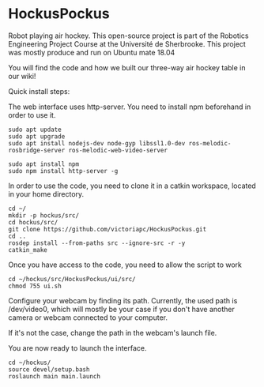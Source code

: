 # HockusPockus
Robot playing air hockey.
This open-source project is part of the Robotics Engineering Project Course at the Université de Sherbrooke.
This project was mostly produce and run on Ubuntu mate 18.04

You will find the code and how we built our three-way air hockey table in our wiki!

Quick install steps:

The web interface uses http-server. You need to install npm beforehand in order to use it.

    sudo apt update
    sudo apt upgrade
    sudo apt install nodejs-dev node-gyp libssl1.0-dev ros-melodic-rosbridge-server ros-melodic-web-video-server

	sudo apt install npm
	sudo npm install http-server -g

In order to use the code, you need to clone it in a catkin workspace, located in your home directory.

    cd ~/
    mkdir -p hockus/src/
    cd hockus/src/
    git clone https://github.com/victoriapc/HockusPockus.git
    cd ..
    rosdep install --from-paths src --ignore-src -r -y
    catkin_make

Once you have access to the code, you need to allow the script to work

    cd ~/hockus/src/HockusPockus/ui/src/
    chmod 755 ui.sh

Configure your webcam by finding its path. Currently, the used path is /dev/video0, which will mostly be your case if you don't have another camera or webcam connected to your computer.

If it's not the case, change the path in the webcam's launch file.

You are now ready to launch the interface.

    cd ~/hockus/
    source devel/setup.bash
    roslaunch main main.launch

